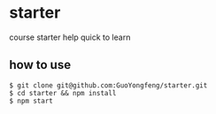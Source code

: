 # starter


course starter help quick to learn

## how to use

```
$ git clone git@github.com:GuoYongfeng/starter.git
$ cd starter && npm install
$ npm start
```
